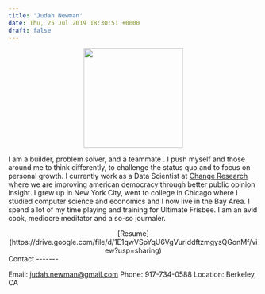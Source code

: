```yaml
---
title: 'Judah Newman'
date: Thu, 25 Jul 2019 18:30:51 +0000
draft: false
---
```

<center>
<img src="/img/me.jpg" width="200">

</center>

I am a builder, problem solver, and a teammate . I push myself and those around me to think differently, to challenge the status quo and to focus on personal growth. I currently work as a Data Scientist at [Change Research](https://www.changeresearch.com/) where we are improving american democracy through better public opinion insight. I grew up in New York City, went to college in Chicago where I studied computer science and economics and I now live in the Bay Area. I spend a lot of my time playing and training for Ultimate Frisbee. I am an avid cook, mediocre meditator and a so-so journaler.

<center>
[Resume](https://drive.google.com/file/d/1E1qwVSpYqU6VgVurIddftzmgysQGonMf/view?usp=sharing)
</center>
Contact
-------

Email: judah.newman@gmail.com
Phone: 917-734-0588
Location: Berkeley, CA

